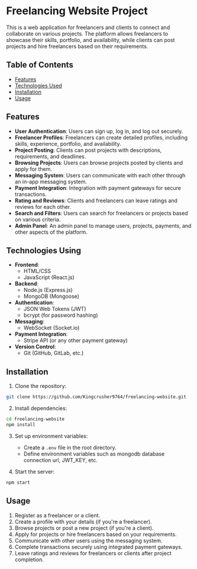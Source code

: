 # Freelancing Website Project

This is a web application for freelancers and clients to connect and collaborate on various projects. The platform allows freelancers to showcase their skills, portfolio, and availability, while clients can post projects and hire freelancers based on their requirements.

## Table of Contents

- [Features](#features)
- [Technologies Used](#technologies-used)
- [Installation](#installation)
- [Usage](#usage)

## Features

- **User Authentication**: Users can sign up, log in, and log out securely.
- **Freelancer Profiles**: Freelancers can create detailed profiles, including skills, experience, portfolio, and availability.
- **Project Posting**: Clients can post projects with descriptions, requirements, and deadlines.
- **Browsing Projects**: Users can browse projects posted by clients and apply for them.
- **Messaging System**: Users can communicate with each other through an in-app messaging system.
- **Payment Integration**: Integration with payment gateways for secure transactions.
- **Rating and Reviews**: Clients and freelancers can leave ratings and reviews for each other.
- **Search and Filters**: Users can search for freelancers or projects based on various criteria.
- **Admin Panel**: An admin panel to manage users, projects, payments, and other aspects of the platform.

## Technologies Using

- **Frontend**:
  - HTML/CSS
  - JavaScript (React.js)
- **Backend**:
  - Node.js (Express.js)
  - MongoDB (Mongoose)
- **Authentication**:
  - JSON Web Tokens (JWT)
  - bcrypt (for password hashing)
- **Messaging**:
  - WebSocket (Socket.io)
- **Payment Integration**:
  - Stripe API (or any other payment gateway)
- **Version Control**:
  - Git (GitHub, GitLab, etc.)

## Installation

1. Clone the repository:

```bash
git clone https://github.com/Kingcrusher9764/freelancing-website.git
```

2. Install dependencies:

```bash
cd freelancing-website
npm install
```

3. Set up environment variables:
   - Create a `.env` file in the root directory.
   - Define environment variables such as mongodb database connection url, JWT_KEY, etc.

4. Start the server:

```bash
npm start
```

## Usage

1. Register as a freelancer or a client.
2. Create a profile with your details (if you're a freelancer).
3. Browse projects or post a new project (if you're a client).
4. Apply for projects or hire freelancers based on your requirements.
5. Communicate with other users using the messaging system.
6. Complete transactions securely using integrated payment gateways.
7. Leave ratings and reviews for freelancers or clients after project completion.
